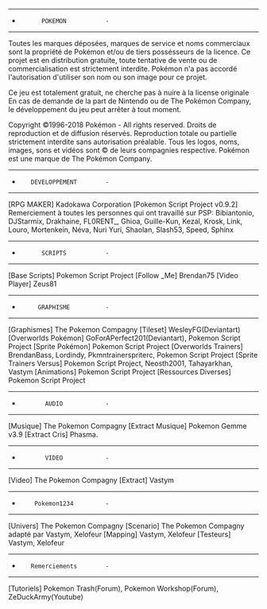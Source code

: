 -------------------------------
-           POKEMON           -
-------------------------------
Toutes les marques déposées, marques de service et noms commerciaux sont la propriété de Pokémon et/ou de tiers possésseurs de la licence.
Ce projet est en distribution gratuite, toute tentative de vente ou de commercialisation est strictement interdite. 
Pokémon n'a pas accordé l'autorisation d'utiliser son nom ou son image pour ce projet.

Ce jeu est totalement gratuit, ne cherche pas à nuire à la license originale 
En cas de demande de la part de Nintendo ou de The Pokémon Company, le développement du jeu peut arrêter à tout moment.

Copyright ©1996-2018 Pokémon - All rights reserved.
Droits de reproduction et de diffusion réservés.
Reproduction totale ou partielle strictement interdite sans autorisation préalable.
Tous les logos, noms, images, sons et vidéos sont © de leurs compagnies respective.
Pokémon est une marque de The Pokémon Company.

-------------------------------
-        DEVELOPPEMENT        -
-------------------------------
[RPG MAKER] Kadokawa Corporation
[Pokemon Script Project v0.9.2] Remerciement à toutes les personnes qui ont travaillé sur PSP: Bibiantonio, DJStarmix, Drakhaine,
FL0RENT_, Ghioa, Guille-Kun, Kezal, Krosk, Link, Louro, Mortenkein, Néva, Nuri Yuri, Shaolan, Slash53, Speed, Sphinx

-------------------------------
-           SCRIPTS           -
-------------------------------
[Base Scripts] Pokemon Script Project
[Follow _Me] Brendan75
[Video Player] Zeus81

-------------------------------
-          GRAPHISME          -
-------------------------------
[Graphismes] The Pokemon Compagny
[Tileset] WesleyFG(Deviantart)
[Overworlds Pokémon] GoForAPerfect201(Deviantart), Pokemon Script Project
[Sprite Pokémon] Pokemon Script Project
[Overworlds Trainers] BrendanBass, Lordindy, Pkmntrainerspriterc, Pokemon Script Project
[Sprite Trainers Versus] Pokemon Script Project, Neosth2001, Tahayarkhan, Vastym
[Animations] Pokemon Script Project
[Ressources Diverses] Pokemon Script Project

-------------------------------
-            AUDIO            -
-------------------------------
[Musique] The Pokemon Compagny
[Extract Musique] Pokemon Gemme v3.9
[Extract Cris] Phasma.

-------------------------------
-            VIDEO            -
-------------------------------
[Video] The Pokemon Compagny
[Extract] Vastym

-------------------------------
-         Pokemon1234         -
-------------------------------
[Univers] The Pokemon Compagny
[Scenario] The Pokemon Compagny adapté par Vastym, Xelofeur
[Mapping] Vastym, Xelofeur
[Testeurs] Vastym, Xelofeur

-------------------------------
-        Remerciements        -
-------------------------------
[Tutoriels] Pokemon Trash(Forum), Pokemon Workshop(Forum), ZeDuckArmy(Youtube)